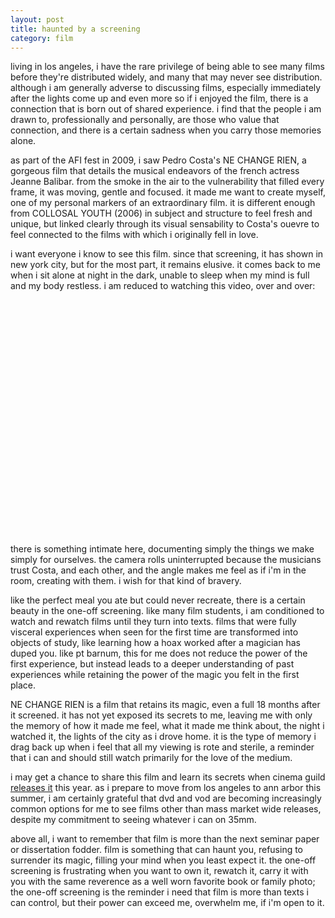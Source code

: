 ```yaml
---
layout: post
title: haunted by a screening
category: film
---
```

living in los angeles, i have the rare privilege of being able to see many films before they're distributed widely, and many that may never see distribution. although i am generally adverse to discussing films, especially immediately after the lights come up and even more so if i enjoyed the film, there is a connection that is born out of shared experience. i find that the people i am drawn to, professionally and personally, are those who value that connection, and there is a certain sadness when you carry those memories alone.

as part of the AFI fest in 2009, i saw Pedro Costa's NE CHANGE RIEN, a gorgeous film that details the musical endeavors of the french actress Jeanne Balibar. from the smoke in the air to the vulnerability that filled every frame, it was moving, gentle and focused. it made me want to create myself, one of my personal markers of an extraordinary film. it is  different enough from COLLOSAL YOUTH (2006) in subject and structure to feel fresh and unique, but linked clearly through its visual sensability to Costa's ouevre to feel connected to the films with which i originally fell in love.  

i want everyone i know to see this film. since that screening, it has shown in new york city, but for the most part, it remains elusive. it comes back to me when i sit alone at night in the dark, unable to sleep when my mind is full and my body restless. i am reduced to watching this video, over and over:
<object width="480" height="390"><param name="movie" value="http://www.youtube.com/v/XVbndxHyiXg?fs=1&amp;hl=en_US"></param><param name="allowFullScreen" value="true"></param><param name="allowscriptaccess" value="always"></param><embed src="http://www.youtube.com/v/XVbndxHyiXg?fs=1&amp;hl=en_US" type="application/x-shockwave-flash" allowscriptaccess="always" allowfullscreen="true" width="480" height="390"></embed></object>

there is something intimate here, documenting simply the things we make simply for ourselves. the camera rolls uninterrupted because the musicians trust Costa, and each other, and the angle makes me feel as if i'm in the room, creating with them. i wish for that kind of bravery. 

like the perfect meal you ate but could never recreate, there is a certain beauty in the one-off screening. like many film students, i am conditioned to watch and rewatch films until they turn into texts. films that were fully visceral experiences when seen for the first time are transformed into objects of study, like learning how a hoax worked after a magician has duped you. like pt barnum, this for me does not reduce the power of the first experience, but instead leads to a deeper understanding of past experiences while retaining the power of the magic you felt in the first place. 

NE CHANGE RIEN is a film that retains its magic, even a full 18 months after it screened. it has not yet exposed its secrets to me, leaving me with only the memory of how it made me feel, what it made me think about, the night i watched it, the lights of the city as i drove home. it is the type of memory i drag back up when i feel that all my viewing is rote and sterile, a reminder that i can and should still watch primarily for the love of the medium.

i may get a chance to share this film and learn its secrets when cinema guild [releases it](http://www.indiewire.com/article/2011/03/30/cinema_guild_takes_ne_change_rein_for_dvd_and_vod "releases it") this year. as i prepare to move from los angeles to ann arbor this summer, i am certainly grateful that dvd and vod are becoming increasingly common options for me to see films other than mass market wide releases, despite my commitment to seeing whatever i can on 35mm. 

above all, i want to remember that film is more than the next seminar paper or dissertation fodder. film is something that can haunt you, refusing to surrender its magic, filling your mind when you least expect it. the one-off screening is frustrating when you want to own it, rewatch it, carry it with you with the same reverence as a well worn favorite book or family photo; the one-off screening is the reminder i need that film is more than texts i can control, but their power can exceed me, overwhelm me, if i'm open to it. 


